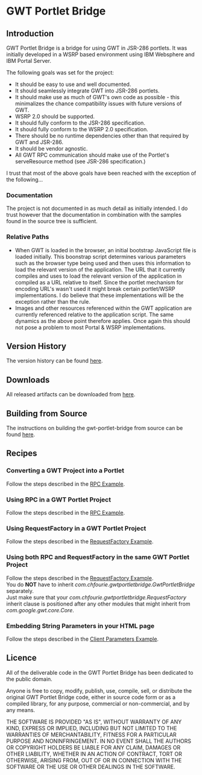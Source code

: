 # GWT Portlet Bridge

## Introduction

GWT Portlet Bridge is a bridge for using GWT in JSR-286 portlets.  It was initially developed in a WSRP based environment using IBM Websphere and IBM Portal Server.

The following goals was set for the project:

  * It should be easy to use and well documented.
  * It should seamlessly integrate GWT into JSR-286 portlets.
  * It should make use as much of GWT's own code as possible - this minimalizes the chance compatibility issues with future versions of GWT.
  * WSRP 2.0 should be supported.
  * It should fully conform to the JSR-286 specification.
  * It should fully conform to the WSRP 2.0 specification.
  * There should be no runtime dependencies other than that required by GWT and JSR-286.
  * It should be vendor agnostic.
  * All GWT RPC communication should make use of the Portlet's serveResource method (see JSR-286 specification.)

I trust that most of the above goals have been reached with the exception of the following...

### Documentation
The project is not documented in as much detail as initially intended.  I do trust however that the documentation in combination with the samples found in the source tree is sufficient.

### Relative Paths
  * When GWT is loaded in the browser, an initial bootstrap JavaScript file is loaded initially.  This 
    boonstrap script determines various parameters such as the browser type being used and then uses this 
    information to load the relevant version of the application.  The URL that it currently compiles and 
    uses to load the relevant version of the application in compiled as a URL relative to itself.  Since 
    the portlet mechanism for encoding URL's wasn't used it might break certain portlet/WSRP 
    implementations.  I do believe that these implementations will be the exception rather than the rule.
  * Images and other resources referenced within the GWT application are currently referenced relative 
    to the application script.  The same dynamics as the above point therefore applies.  Once again this
    should not pose a problem to most Portal & WSRP implementations.

## Version History

The version history can be found [here](https://github.com/chfourie/gwt-portlet-bridge/blob/master/docs/Version-History.md).

## Downloads

All released artifacts can be downloaded from [here](https://github.com/chfourie/gwt-portlet-bridge/downloads).  

## Building from Source

The instructions on building the gwt-portlet-bridge from source can be found [here](https://github.com/chfourie/gwt-portlet-bridge/blob/master/docs/Building-From-Source.md).

## Recipes

### Converting a GWT Project into a Portlet
Follow the steps described in the [RPC Example](https://github.com/chfourie/gwt-portlet-bridge/blob/master/docs/RPC-Example.md).

### Using RPC in a GWT Portlet Project
Follow the steps described in the [RPC Example](https://github.com/chfourie/gwt-portlet-bridge/blob/master/docs/RPC-Example.md).

### Using RequestFactory in a GWT Portlet Project
Follow the steps described in the [RequestFactory Example](https://github.com/chfourie/gwt-portlet-bridge/blob/master/docs/RequestFactory-Example.md).

### Using both RPC and RequestFactory in the same GWT Portlet Project
Follow the steps described in the [RequestFactory Example](https://github.com/chfourie/gwt-portlet-bridge/blob/master/docs/RequestFactory-Example.md).  
You do **NOT** have to inherit _com.chfourie.gwtportletbridge.GwtPortletBridge_ separately.  
Just make sure that your _com.chfourie.gwtportletbridge.RequestFactory_ inherit clause is positioned after any other modules that might inherit from _com.google.gwt.core.Core_.

### Embedding String Parameters in your HTML page
Follow the steps described in the [Client Parameters Example](https://github.com/chfourie/gwt-portlet-bridge/blob/master/docs/Client-Parameters-Example.md).

## Licence
All of the deliverable code in the GWT Portlet Bridge has been dedicated to the public domain.  

Anyone is free to copy, modify, publish, use, compile, sell, or distribute the original GWT Portlet 
Bridge code, either in source code form or as a compiled library, for any purpose, commercial or 
non-commercial, and by any means.  

THE SOFTWARE IS PROVIDED "AS IS", WITHOUT WARRANTY OF ANY KIND, EXPRESS OR IMPLIED, INCLUDING BUT NOT 
LIMITED TO THE WARRANTIES OF MERCHANTABILITY, FITNESS FOR A PARTICULAR PURPOSE AND NONINFRINGEMENT. IN NO 
EVENT SHALL THE AUTHORS OR COPYRIGHT HOLDERS BE LIABLE FOR ANY CLAIM, DAMAGES OR OTHER LIABILITY, WHETHER 
IN AN ACTION OF CONTRACT, TORT OR OTHERWISE, ARISING FROM, OUT OF OR IN CONNECTION WITH THE SOFTWARE OR 
THE USE OR OTHER DEALINGS IN THE SOFTWARE.
